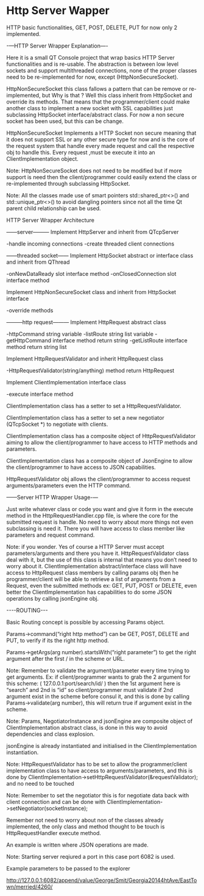 # Http Server Wapper
HTTP basic functionalities, GET, POST, DELETE, PUT for now only 2 implemented.

-—HTTP Server Wrapper Explanation—-

Here it is a small QT Console project that wrap basics HTTP Server functionalities and is re-usable. The abstraction is between low level sockets and support multithreaded connections, none of the proper classes need to be re-implemented for now, except (HttpNonSecureSocket).

HttpNonSecureSocket this class fallows a pattern that can be remove or re-implemented, but Why is that ? Well this class inherit from HttpSocket and override its methods. That means that the programmer/client could make another  class to implement a new socket with SSL capabilities just subclassing HttpSocket interface/abstract class. For now a non secure socket has been used, but this can be change.

HttpNonSecureSocket Implements a HTTP Socket non secure meaning that it does not support SSL or any other secure type for now and is the core of the request system that handle every made request and call the respective obj to handle this. Every request ,must be execute it into an ClientImplementation object.

Note: HttpNonSecureSocket does not need to be modified but if more support is need then the client/programmer could easily extend the class or re-implemented through subclassing HttpSocket.

Note: All the classes made use of smart pointers std::shared_ptr<>() and std::unique_ptr<>() to avoid dangling pointers since not all the time Qt parent child relationship can be used.

HTTP Server Wrapper Architecture

——server———
Implement HttpServer and inherit from QTcpServer

-handle incoming connections
-create threaded client connections

——threaded socket——
Implement HttpSocket abstract or interface class and inherit from QThread

-onNewDataReady slot interface method
-onClosedConnection slot interface method

Implement HttpNonSecureSocket class and inherit from HttpSocket interface

-override methods

———http request———
Implement HttpRequest abstract class 

-httpCommand string variable
-listRoute string list variable
-getHttpCommand interface method return string
-getListRoute interface method return string list

Implement HttpRequestValidator and inherit HttpRequest class

-HttpRequestValidator(string/anything) method return HttpRequest

Implement ClientImplementation interface class 

-execute interface method

ClientImplementation class has a setter to set a HttpRequestValidator.

ClientImplementation class has a setter to set a new negotiator (QTcpSocket *) to negotiate with clients.

ClientImplementation class has a composite object of HttpRequestValidator aiming to allow the client/programmer to have access to HTTP methods and parameters.

ClientImplementation class has a composite object of JsonEngine to allow the client/programmer to have access to JSON capabilities.

HttpRequestValidator obj allows the client/programmer to access request arguments/parameters even the HTTP command.

——Server HTTP Wrapper Usage-—

Just write whatever class or code you want and give it form in the execute method in the HttpRequestHandler.cpp file, is where the core for the submitted request is handle. No need to worry about more things not even subclassing is need it. There you will have access to class member like parameters and request command.

Note: if you wonder. Yes of course a HTTP Server must accept parameters/arguments and there you have it. HttpRequestValidator class deal with it, but the use of this class is internal that means you don’t need to worry about it. ClientImplementation abstract/interface class will have access to HttpRequest class members by calling params obj then he programmer/client will be able to retrieve a list of arguments from a Request, even the submitted methods ex: GET, PUT, POST or DELETE, even better the ClientImplementation has capabilities to do some JSON operations by calling jsonEngine obj.

----ROUTING---

Basic Routing concept is possible by accessing Params object.

Params->command(“right http method”) can be GET, POST, DELETE and PUT, to verify if its the right http method.

Params->getArgs(arg number).startsWith(“right parameter”) to get the right argument after the first / in the scheme or URL.

Note: Remember to validate the argument/parameter every time trying to get arguments. Ex: if client/programmer wants to grab the 2 argument for this scheme: ( 127.0.0.1:port/search/id/ ) then the 1st argument here is “search” and 2nd is “id” so client/programmer must validate if 2nd argument exist in the scheme before consul it, and this is done by calling Params->validate(arg number), this will return true if argument exist in the scheme.

Note: Params, NegotiatorInstance and jsonEngine are composite object of ClientImplementation abstract class, is done in this way to avoid dependencies and class explosion.
 
jsonEngine is already instantiated and initialised in the ClientImplementation instantiation.

Note: HttpRequestValidator has to be set to allow the programmer/client implementation class to have access to arguments/parameters, and this is done by ClientImplementation->setHttpRequestValidator(&requestValidator); and no need to be touched

Note: Remember to set the negotiator this is for negotiate data back with client connection and can be done with ClientImplementation->setNegotiator(socketInstance);

Remember not need to worry about non of the classes already implemented, the only class and method thought to be touch is HttpRequestHandler execute method.

An example is written where JSON operations are made.

Note: Starting server reqiured a port in this case port 6082 is used.

Example parameters to be passed to the explorer

http://127.0.0.1:6082/append/value/George/Smit/Georgia20144htAve/EastTown/merried/4260/
